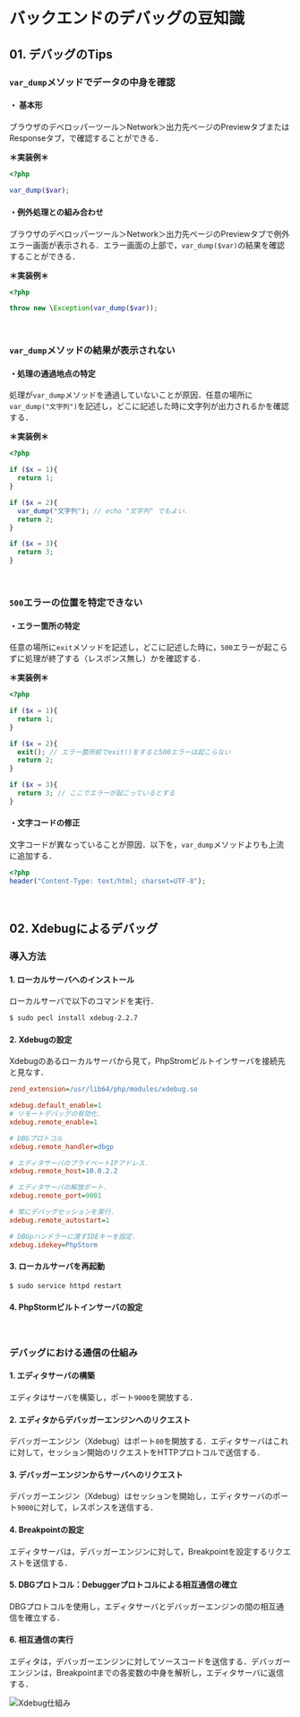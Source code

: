 # バックエンドのデバッグの豆知識

## 01. デバッグのTips

### ```var_dump```メソッドでデータの中身を確認

#### ・ 基本形

ブラウザのデベロッパーツール＞Network＞出力先ページのPreviewタブまたはResponseタブ，で確認することができる．

**＊実装例＊**

```php
<?php
  
var_dump($var);
```

#### ・例外処理との組み合わせ

ブラウザのデベロッパーツール＞Network＞出力先ページのPreviewタブで例外エラー画面が表示される．エラー画面の上部で，```var_dump($var)```の結果を確認することができる．

**＊実装例＊**

```php
<?php

throw new \Exception(var_dump($var));
```

<br>

### ```var_dump```メソッドの結果が表示されない

#### ・処理の通過地点の特定

処理が```var_dump```メソッドを通過していないことが原因．任意の場所に```var_dump("文字列")```を記述し，どこに記述した時に文字列が出力されるかを確認する．

**＊実装例＊**

```php
<?php

if ($x = 1){
  return 1;
}

if ($x = 2){
  var_dump("文字列"); // echo "文字列" でもよい．
  return 2;
}

if ($x = 3){
  return 3;
}
```

<br>

### ```500```エラーの位置を特定できない

#### ・エラー箇所の特定

任意の場所に```exit```メソッドを記述し，どこに記述した時に，```500```エラーが起こらずに処理が終了する（レスポンス無し）かを確認する．

**＊実装例＊**

```php
<?php

if ($x = 1){
  return 1;
}

if ($x = 2){
  exit(); // エラー箇所前でexit()をすると500エラーは起こらない
  return 2;
}

if ($x = 3){
  return 3; // ここでエラーが起こっているとする
}
```

#### ・文字コードの修正

文字コードが異なっていることが原因．以下を，```var_dump```メソッドよりも上流に追加する．

```PHP
<?php
header("Content-Type: text/html; charset=UTF-8");
```

<br>

## 02. Xdebugによるデバッグ

### 導入方法

#### 1. ローカルサーバへのインストール

ローカルサーバで以下のコマンドを実行．

```bash
$ sudo pecl install xdebug-2.2.7
```

#### 2. Xdebugの設定

Xdebugのあるローカルサーバから見て，PhpStromビルトインサーバを接続先と見なす．

```ini
zend_extension=/usr/lib64/php/modules/xdebug.so

xdebug.default_enable=1
# リモートデバッグの有効化．
xdebug.remote_enable=1

# DBGプロトコル
xdebug.remote_handler=dbgp

# エディタサーバのプライベートIPアドレス．
xdebug.remote_host=10.0.2.2

# エディタサーバの解放ポート．
xdebug.remote_port=9001

# 常にデバッグセッションを実行．
xdebug.remote_autostart=1

# DBGpハンドラーに渡すIDEキーを設定．
xdebug.idekey=PhpStorm
```

#### 3. ローカルサーバを再起動

```bash
$ sudo service httpd restart
```

#### 4. PhpStormビルトインサーバの設定

<br>

### デバッグにおける通信の仕組み

#### 1. エディタサーバの構築

エディタはサーバを構築し，ポート```9000```を開放する．

#### 2. エディタからデバッガーエンジンへのリクエスト

デバッガーエンジン（Xdebug）はポート```80```を開放する．エディタサーバはこれに対して，セッション開始のリクエストをHTTPプロトコルで送信する．

#### 3. デバッガーエンジンからサーバへのリクエスト

デバッガーエンジン（Xdebug）はセッションを開始し，エディタサーバのポート```9000```に対して，レスポンスを送信する．

#### 4. Breakpointの設定

エディタサーバは，デバッガーエンジンに対して，Breakpointを設定するリクエストを送信する．

#### 5. DBGプロトコル：Debuggerプロトコルによる相互通信の確立

DBGプロトコルを使用し，エディタサーバとデバッガーエンジンの間の相互通信を確立する．

#### 6. 相互通信の実行

エディタは，デバッガーエンジンに対してソースコードを送信する．デバッガーエンジンは，Breakpointまでの各変数の中身を解析し，エディタサーバに返信する．

![Xdebug仕組み](https://raw.githubusercontent.com/hiroki-it/tech-notebook/master/images/Xdebug仕組み.png)

